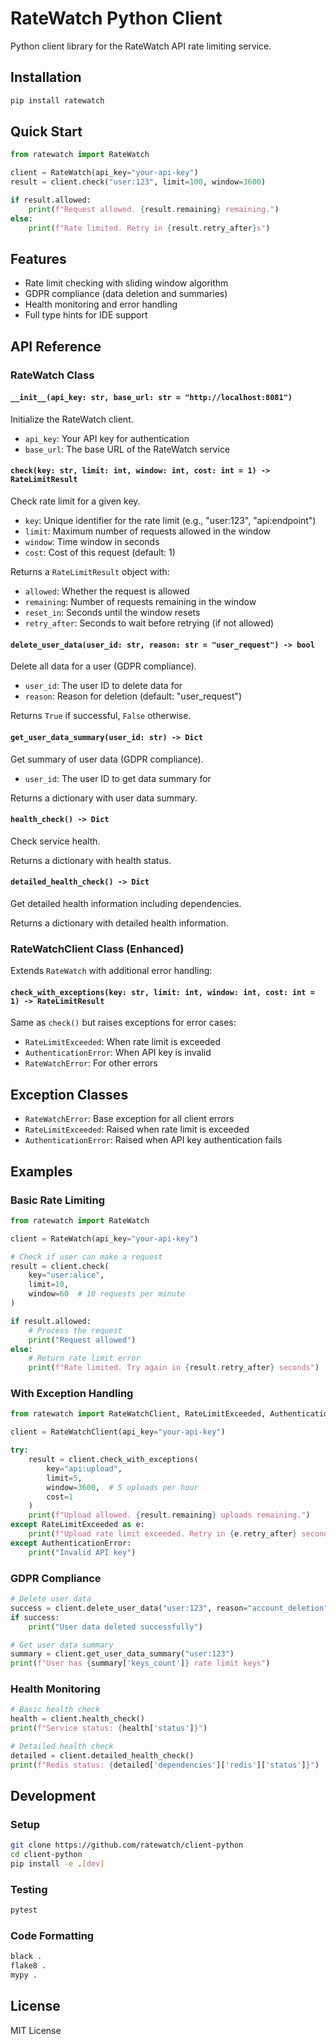 # RateWatch Python Client

Python client library for the RateWatch API rate limiting service.

## Installation

```bash
pip install ratewatch
```

## Quick Start

```python
from ratewatch import RateWatch

client = RateWatch(api_key="your-api-key")
result = client.check("user:123", limit=100, window=3600)

if result.allowed:
    print(f"Request allowed. {result.remaining} remaining.")
else:
    print(f"Rate limited. Retry in {result.retry_after}s")
```

## Features

- Rate limit checking with sliding window algorithm
- GDPR compliance (data deletion and summaries)
- Health monitoring and error handling
- Full type hints for IDE support

## API Reference

### RateWatch Class

#### `__init__(api_key: str, base_url: str = "http://localhost:8081")`

Initialize the RateWatch client.

- `api_key`: Your API key for authentication
- `base_url`: The base URL of the RateWatch service

#### `check(key: str, limit: int, window: int, cost: int = 1) -> RateLimitResult`

Check rate limit for a given key.

- `key`: Unique identifier for the rate limit (e.g., "user:123", "api:endpoint")
- `limit`: Maximum number of requests allowed in the window
- `window`: Time window in seconds
- `cost`: Cost of this request (default: 1)

Returns a `RateLimitResult` object with:
- `allowed`: Whether the request is allowed
- `remaining`: Number of requests remaining in the window
- `reset_in`: Seconds until the window resets
- `retry_after`: Seconds to wait before retrying (if not allowed)

#### `delete_user_data(user_id: str, reason: str = "user_request") -> bool`

Delete all data for a user (GDPR compliance).

- `user_id`: The user ID to delete data for
- `reason`: Reason for deletion (default: "user_request")

Returns `True` if successful, `False` otherwise.

#### `get_user_data_summary(user_id: str) -> Dict`

Get summary of user data (GDPR compliance).

- `user_id`: The user ID to get data summary for

Returns a dictionary with user data summary.

#### `health_check() -> Dict`

Check service health.

Returns a dictionary with health status.

#### `detailed_health_check() -> Dict`

Get detailed health information including dependencies.

Returns a dictionary with detailed health information.

### RateWatchClient Class (Enhanced)

Extends `RateWatch` with additional error handling:

#### `check_with_exceptions(key: str, limit: int, window: int, cost: int = 1) -> RateLimitResult`

Same as `check()` but raises exceptions for error cases:
- `RateLimitExceeded`: When rate limit is exceeded
- `AuthenticationError`: When API key is invalid
- `RateWatchError`: For other errors

## Exception Classes

- `RateWatchError`: Base exception for all client errors
- `RateLimitExceeded`: Raised when rate limit is exceeded
- `AuthenticationError`: Raised when API key authentication fails

## Examples

### Basic Rate Limiting

```python
from ratewatch import RateWatch

client = RateWatch(api_key="your-api-key")

# Check if user can make a request
result = client.check(
    key="user:alice",
    limit=10,
    window=60  # 10 requests per minute
)

if result.allowed:
    # Process the request
    print("Request allowed")
else:
    # Return rate limit error
    print(f"Rate limited. Try again in {result.retry_after} seconds")
```

### With Exception Handling

```python
from ratewatch import RateWatchClient, RateLimitExceeded, AuthenticationError

client = RateWatchClient(api_key="your-api-key")

try:
    result = client.check_with_exceptions(
        key="api:upload",
        limit=5,
        window=3600,  # 5 uploads per hour
        cost=1
    )
    print(f"Upload allowed. {result.remaining} uploads remaining.")
except RateLimitExceeded as e:
    print(f"Upload rate limit exceeded. Retry in {e.retry_after} seconds")
except AuthenticationError:
    print("Invalid API key")
```

### GDPR Compliance

```python
# Delete user data
success = client.delete_user_data("user:123", reason="account_deletion")
if success:
    print("User data deleted successfully")

# Get user data summary
summary = client.get_user_data_summary("user:123")
print(f"User has {summary['keys_count']} rate limit keys")
```

### Health Monitoring

```python
# Basic health check
health = client.health_check()
print(f"Service status: {health['status']}")

# Detailed health check
detailed = client.detailed_health_check()
print(f"Redis status: {detailed['dependencies']['redis']['status']}")
```

## Development

### Setup

```bash
git clone https://github.com/ratewatch/client-python
cd client-python
pip install -e .[dev]
```

### Testing

```bash
pytest
```

### Code Formatting

```bash
black .
flake8 .
mypy .
```

## License

MIT License
